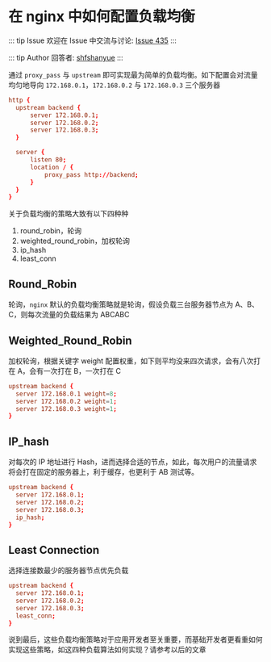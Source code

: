 # 在 nginx 中如何配置负载均衡



::: tip Issue 
 欢迎在 Issue 中交流与讨论: [Issue 435](https://github.com/shfshanyue/Daily-Question/issues/435) 
:::

::: tip Author 
回答者: [shfshanyue](https://github.com/shfshanyue) 
:::

通过 `proxy_pass` 与 `upstream` 即可实现最为简单的负载均衡。如下配置会对流量均匀地导向 `172.168.0.1`，`172.168.0.2` 与 `172.168.0.3` 三个服务器

``` conf
http {
  upstream backend {
      server 172.168.0.1;
      server 172.168.0.2;
      server 172.168.0.3;
  }

  server {
      listen 80;
      location / {
          proxy_pass http://backend;
      }
  }
}
```

关于负载均衡的策略大致有以下四种种

1. round_robin，轮询
1. weighted_round_robin，加权轮询
1. ip_hash
1. least_conn

## Round_Robin

轮询，`nginx` 默认的负载均衡策略就是轮询，假设负载三台服务器节点为 A、B、C，则每次流量的负载结果为 ABCABC

## Weighted_Round_Robin

加权轮询，根据关键字 weight 配置权重，如下则平均没来四次请求，会有八次打在 A，会有一次打在 B，一次打在 C

``` conf
upstream backend {
  server 172.168.0.1 weight=8;
  server 172.168.0.2 weight=1;
  server 172.168.0.3 weight=1;
}
```

## IP_hash

对每次的 IP 地址进行 Hash，进而选择合适的节点，如此，每次用户的流量请求将会打在固定的服务器上，利于缓存，也更利于 AB 测试等。

``` conf
upstream backend {
  server 172.168.0.1;
  server 172.168.0.2;
  server 172.168.0.3;
  ip_hash;
}
```

## Least Connection

选择连接数最少的服务器节点优先负载

``` conf
upstream backend {
  server 172.168.0.1;
  server 172.168.0.2;
  server 172.168.0.3;
  least_conn;
}
```

说到最后，这些负载均衡策略对于应用开发者至关重要，而基础开发者更看重如何实现这些策略，如这四种负载算法如何实现？请参考以后的文章